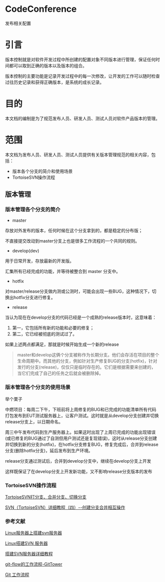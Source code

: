 # CodeConference
发布相关配置


# 引言

版本控制就是对软件开发过程中所创建的配置对象不同版本进行管理，保证任何时间都可以取到正确的版本以及版本的组合。

版本控制的主要功能是记录开发过程中的每一次修改，让开发的工作可以随时检查过往历史记录和获得正确版本，是系统的成长记录。

# 目的

本文档的编制是为了规范发布人员、研发人员、测试人员对软件产品版本的管理。

# 范围

本文档为发布人员、研发人员、测试人员提供有关版本管理规范的相关内容，包括：

- 版本各个分支的简介和使用场景
- TortoiseSVN操作流程

## 版本管理

### 版本管理各个分支的简介

- master 

存放对外发布的版本，任何时候在这个分支拿到的，都是稳定的分布版；

不直接提交改动到master分支上也是很多工作流程的一个共同的规则。

- develop(dev)

用于日常开发，存放最新的开发版。

汇集所有已经完成的功能，并等待被整合到 master 分支中。

- hotfix

对master/release分支做内测或公测时，可能会出现一些BUG，这种情况下，切换出hotfix分支进行修复。

- release

当认为现在在develop分支的代码已经是一个成熟的release版本时，这意味着：

1. 第一，它包括所有新的功能和必要的修复；
2. 第二，它已经被彻底的测试过了。

如果上述两点都满足，那就是时候开始生成一个新的release


> master和develop这俩个分支被称作为长期分支。他们会存活在项目的整个生命周期中。而其他的分支，例如针对生产修复BUG的分支(hotfix)，针对发行的分支(release)，仅仅只是临时存在的。它们是根据需要来创建的，当它们完成了自己的任务之后就会被删除掉。

### 版本管理各个分支的使用场景

举个栗子

中燃项目：每周二下午，下班前将上周修复的BUG和已完成的功能清单所有代码打包发布到EUT测试服务器上，让客户测试。这时就是从develop分支创建并切换release分支上，以日期命名。

周三中午发布代码到生产服务器上。如果这时出现了上周已完成的功能出现错误(或已修复的BUG通过了自测但用户测试还是复现错误)，这时从release分支创建并切换到新的分支(hotfix)，在hotfix分支修复BUG，修复完成后，合并到release分支(删除hotfix分支)，延后发布到生产环境。

release分支通过测试后，合并到develop分支中，继续在develop分支上开发

这样既保证了在develop分支上开发新功能，又不影响release分支版本的发布

### TortoiseSVN操作流程

[TortoiseSVN打分支、合并分支、切换分支](https://blog.csdn.net/justry_deng/article/details/82259470)

[SVN（TortoiseSVN）详细教程（四）--创建分支合并相互操作](https://blog.csdn.net/u013354805/article/details/48491427)

### 参考文献

[Linux服务器上搭建svn服务器](https://www.jianshu.com/p/e7037e010635)


[Linux搭建SVN 服务器](https://my.oschina.net/lionel45/blog/298305)

[搭建SVN服务器详细教程](https://blog.csdn.net/daobantutu/article/details/60467185)

[git-flow的工作流程-GitTower](https://www.git-tower.com/learn/git/ebook/cn/command-line/advanced-topics/git-flow)

[Git 工作流程](http://www.ruanyifeng.com/blog/2015/12/git-workflow.html)

